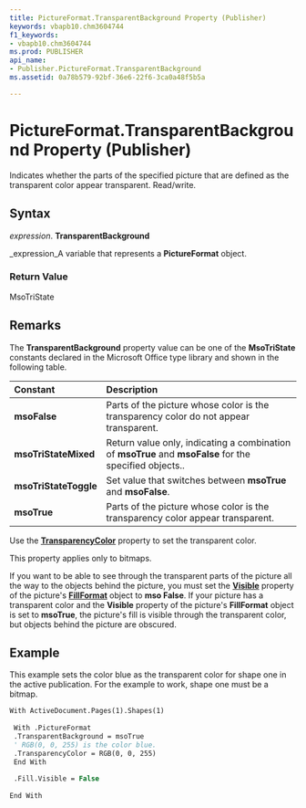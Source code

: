 ```yaml
---
title: PictureFormat.TransparentBackground Property (Publisher)
keywords: vbapb10.chm3604744
f1_keywords:
- vbapb10.chm3604744
ms.prod: PUBLISHER
api_name:
- Publisher.PictureFormat.TransparentBackground
ms.assetid: 0a78b579-92bf-36e6-22f6-3ca0a48f5b5a

---
```



# PictureFormat.TransparentBackground Property (Publisher)

Indicates whether the parts of the specified picture that are defined as the transparent color appear transparent. Read/write.


## Syntax

 _expression_. **TransparentBackground**

 _expression_A variable that represents a  **PictureFormat** object.


### Return Value

MsoTriState


## Remarks

The  **TransparentBackground** property value can be one of the **MsoTriState** constants declared in the Microsoft Office type library and shown in the following table.



|**Constant**|**Description**|
|:-----|:-----|
| **msoFalse**| Parts of the picture whose color is the transparency color do not appear transparent.|
| **msoTriStateMixed**|Return value only, indicating a combination of  **msoTrue** and **msoFalse** for the specified objects..|
| **msoTriStateToggle**|Set value that switches between  **msoTrue** and **msoFalse**.|
| **msoTrue**| Parts of the picture whose color is the transparency color appear transparent.|
Use the  **[TransparencyColor](pictureformat.transparencycolor-property-publisher.md)** property to set the transparent color.

This property applies only to bitmaps.

If you want to be able to see through the transparent parts of the picture all the way to the objects behind the picture, you must set the  **[Visible](fillformat.visible-property-publisher.md)** property of the picture's **[FillFormat](fillformat-object-publisher.md)** object to **mso False**. If your picture has a transparent color and the  **Visible** property of the picture's **FillFormat** object is set to **msoTrue**, the picture's fill is visible through the transparent color, but objects behind the picture are obscured.


## Example

This example sets the color blue as the transparent color for shape one in the active publication. For the example to work, shape one must be a bitmap.


```vb
With ActiveDocument.Pages(1).Shapes(1) 
 
 With .PictureFormat 
 .TransparentBackground = msoTrue 
 ' RGB(0, 0, 255) is the color blue. 
 .TransparencyColor = RGB(0, 0, 255) 
 End With 
 
 .Fill.Visible = False 
 
End With 

```


